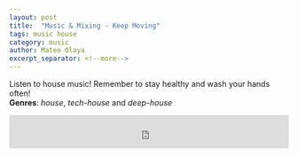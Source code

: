 ```yaml
---
layout: post
title:  "Music & Mixing - Keep Moving"
tags: music house
category: music
author: Mateo Olaya
excerpt_separator: <!--more-->
---
```


Listen to house music! Remember to stay healthy and wash your hands often!
<br>**Genres**: *house*, *tech-house* and *deep-house*

<iframe width="100%" height="60" src="https://www.mixcloud.com/widget/iframe/?hide_cover=1&mini=1&feed=%2Fmolayab%2Fkeep-moving%2F" frameborder="0" ></iframe>